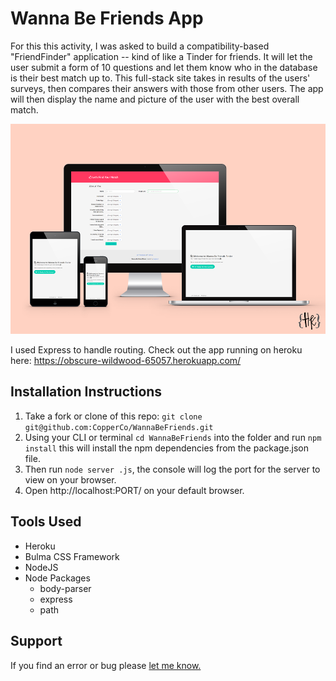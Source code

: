 # Wanna Be Friends App

For this this activity, I was asked to build a compatibility-based "FriendFinder" application -- kind of like a Tinder for friends. It will let the user submit a form of 10 questions and let them know who in the database is their best match up to. This full-stack site takes in results of the users' surveys, then compares their answers with those from other users. The app will then display the name and picture of the user with the best overall match.

![App Preview](AppMockUp.png)

I used Express to handle routing. Check out the app running on heroku here: https://obscure-wildwood-65057.herokuapp.com/

## Installation Instructions

1. Take a fork or clone of this repo: `git clone git@github.com:CopperCo/WannaBeFriends.git`
2. Using your CLI or terminal `cd WannaBeFriends` into the folder and run `npm install` this will install the npm dependencies from the package.json file.
3. Then run `node server .js`, the console will log the port for the server to view on your browser.
4. Open http://localhost:PORT/ on your default browser.

## Tools Used

- Heroku
- Bulma CSS Framework
- NodeJS
- Node Packages
  - body-parser
  - express
  - path

## Support

If you find an error or bug please [let me know.](https://github.com/CopperCo/WannaBeFriends/issues)
